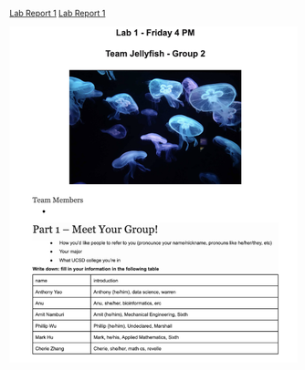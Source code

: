 [Lab Report 1](lab-report-1-week-2.md)
[Lab Report 1](https://namburiamit.github.io/cse15l-lab-reports/lab-report-1-week-2.html)

![image](week1sc.png)
